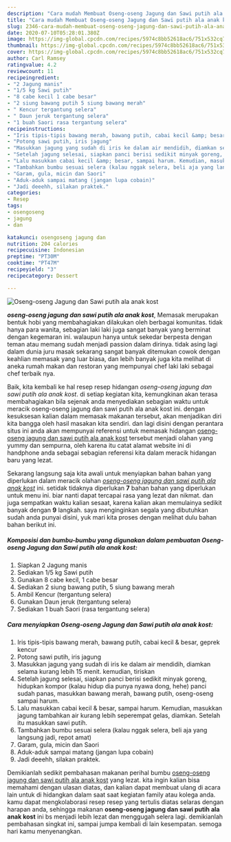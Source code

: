 ```yaml
---
description: "Cara mudah Membuat Oseng-oseng Jagung dan Sawi putih ala anak kost, Enak Banget"
title: "Cara mudah Membuat Oseng-oseng Jagung dan Sawi putih ala anak kost, Enak Banget"
slug: 2346-cara-mudah-membuat-oseng-oseng-jagung-dan-sawi-putih-ala-anak-kost-enak-banget
date: 2020-07-10T05:28:01.380Z
image: https://img-global.cpcdn.com/recipes/5974c8bb52618ac6/751x532cq70/oseng-oseng-jagung-dan-sawi-putih-ala-anak-kost-foto-resep-utama.jpg
thumbnail: https://img-global.cpcdn.com/recipes/5974c8bb52618ac6/751x532cq70/oseng-oseng-jagung-dan-sawi-putih-ala-anak-kost-foto-resep-utama.jpg
cover: https://img-global.cpcdn.com/recipes/5974c8bb52618ac6/751x532cq70/oseng-oseng-jagung-dan-sawi-putih-ala-anak-kost-foto-resep-utama.jpg
author: Carl Ramsey
ratingvalue: 4.2
reviewcount: 11
recipeingredient:
- "2 Jagung manis"
- "1/5 kg Sawi putih"
- "8 cabe kecil 1 cabe besar"
- "2 siung bawang putih 5 siung bawang merah"
- " Kencur tergantung selera"
- " Daun jeruk tergantung selera"
- "1 buah Saori rasa tergantung selera"
recipeinstructions:
- "Iris tipis-tipis bawang merah, bawang putih, cabai kecil &amp; besar, geprek kencur"
- "Potong sawi putih, iris jagung"
- "Masukkan jagung yang sudah di iris ke dalam air mendidih, diamkan selama kurang lebih 15 menit. kemudian, tiriskan"
- "Setelah jagung selesai, siapkan panci berisi sedikit minyak goreng, hidupkan kompor (kalau hidup dia punya nyawa dong, hehe) panci sudah panas, masukkan bawang merah, bawang putih, oseng-oseng sampai harum."
- "Lalu masukkan cabai kecil &amp; besar, sampai harum. Kemudian, masukkan jagung tambahkan air kurang lebih seperempat gelas, diamkan. Setelah itu masukkan sawi putih."
- "Tambahkan bumbu sesuai selera (kalau nggak selera, beli aja yang langsung jadi, repot amat)"
- "Garam, gula, micin dan Saori"
- "Aduk-aduk sampai matang (jangan lupa cobain)"
- "Jadi deeehh, silakan praktek."
categories:
- Resep
tags:
- osengoseng
- jagung
- dan

katakunci: osengoseng jagung dan 
nutrition: 204 calories
recipecuisine: Indonesian
preptime: "PT30M"
cooktime: "PT47M"
recipeyield: "3"
recipecategory: Dessert

---
```



![Oseng-oseng Jagung dan Sawi putih ala anak kost](https://img-global.cpcdn.com/recipes/5974c8bb52618ac6/751x532cq70/oseng-oseng-jagung-dan-sawi-putih-ala-anak-kost-foto-resep-utama.jpg)

<b><i>oseng-oseng jagung dan sawi putih ala anak kost</i></b>, Memasak merupakan bentuk hobi yang membahagiakan dilakukan oleh berbagai komunitas. tidak hanya para wanita, sebagian laki laki juga sangat banyak yang berminat dengan kegemaran ini. walaupun hanya untuk sekedar berpesta dengan teman atau memang sudah menjadi passion dalam dirinya. tidak asing lagi dalam dunia juru masak sekarang sangat banyak ditemukan cowok dengan keahlian memasak yang luar biasa, dan lebih banyak juga kita melihat di aneka rumah makan dan restoran yang mempunyai chef laki laki sebagai chef terbaik nya.



Baik, kita kembali ke hal resep resep hidangan <i>oseng-oseng jagung dan sawi putih ala anak kost</i>. di setiap kegiatan kita, kemungkinan akan terasa membahagiakan bila sejenak anda menyediakan sebagian waktu untuk meracik oseng-oseng jagung dan sawi putih ala anak kost ini. dengan kesuksesan kalian dalam memasak makanan tersebut, akan menjadikan diri kita bangga oleh hasil masakan kita sendiri. dan lagi disini dengan perantara situs ini anda akan mempunyai referensi untuk memasak hidangan <u>oseng-oseng jagung dan sawi putih ala anak kost</u> tersebut menjadi olahan yang yummy dan sempurna, oleh karena itu catat alamat website ini di handphone anda sebagai sebagian referensi kita dalam meracik hidangan baru yang lezat.


Sekarang langsung saja kita awali untuk menyiapkan bahan bahan yang diperlukan dalam meracik olahan <u><i>oseng-oseng jagung dan sawi putih ala anak kost</i></u> ini. setidak tidaknya diperlukan <b>7</b> bahan bahan yang diperlukan untuk menu ini. biar nanti dapat tercapai rasa yang lezat dan nikmat. dan juga sempatkan waktu kalian sesaat, karena kalian akan memulainya sedikit banyak dengan <b>9</b> langkah. saya menginginkan segala yang dibutuhkan sudah anda punyai disini, yuk mari kita proses dengan melihat dulu bahan bahan berikut ini.

<!--inarticleads1-->

##### Komposisi dan bumbu-bumbu yang digunakan dalam pembuatan Oseng-oseng Jagung dan Sawi putih ala anak kost:

1. Siapkan 2 Jagung manis
1. Sediakan 1/5 kg Sawi putih
1. Gunakan 8 cabe kecil, 1 cabe besar
1. Sediakan 2 siung bawang putih, 5 siung bawang merah
1. Ambil  Kencur (tergantung selera)
1. Gunakan  Daun jeruk (tergantung selera)
1. Sediakan 1 buah Saori (rasa tergantung selera)




<!--inarticleads2-->

##### Cara menyiapkan Oseng-oseng Jagung dan Sawi putih ala anak kost:

1. Iris tipis-tipis bawang merah, bawang putih, cabai kecil &amp; besar, geprek kencur
1. Potong sawi putih, iris jagung
1. Masukkan jagung yang sudah di iris ke dalam air mendidih, diamkan selama kurang lebih 15 menit. kemudian, tiriskan
1. Setelah jagung selesai, siapkan panci berisi sedikit minyak goreng, hidupkan kompor (kalau hidup dia punya nyawa dong, hehe) panci sudah panas, masukkan bawang merah, bawang putih, oseng-oseng sampai harum.
1. Lalu masukkan cabai kecil &amp; besar, sampai harum. Kemudian, masukkan jagung tambahkan air kurang lebih seperempat gelas, diamkan. Setelah itu masukkan sawi putih.
1. Tambahkan bumbu sesuai selera (kalau nggak selera, beli aja yang langsung jadi, repot amat)
1. Garam, gula, micin dan Saori
1. Aduk-aduk sampai matang (jangan lupa cobain)
1. Jadi deeehh, silakan praktek.




Demikianlah sedikit pembahasan makanan perihal bumbu <u>oseng-oseng jagung dan sawi putih ala anak kost</u> yang lezat. kita ingin kalian bisa memahami dengan ulasan diatas, dan kalian dapat membuat ulang di acara lain untuk di hidangkan dalam saat saat kegiatan family atau kolega anda. kamu dapat mengkolaborasi resep resep yang tertulis diatas selaras dengan harapan anda, sehingga makanan <b>oseng-oseng jagung dan sawi putih ala anak kost</b> ini bs menjadi lebih lezat dan menggugah selera lagi. demikianlah pembahasan singkat ini, sampai jumpa kembali di lain kesempatan. semoga hari kamu menyenangkan.
